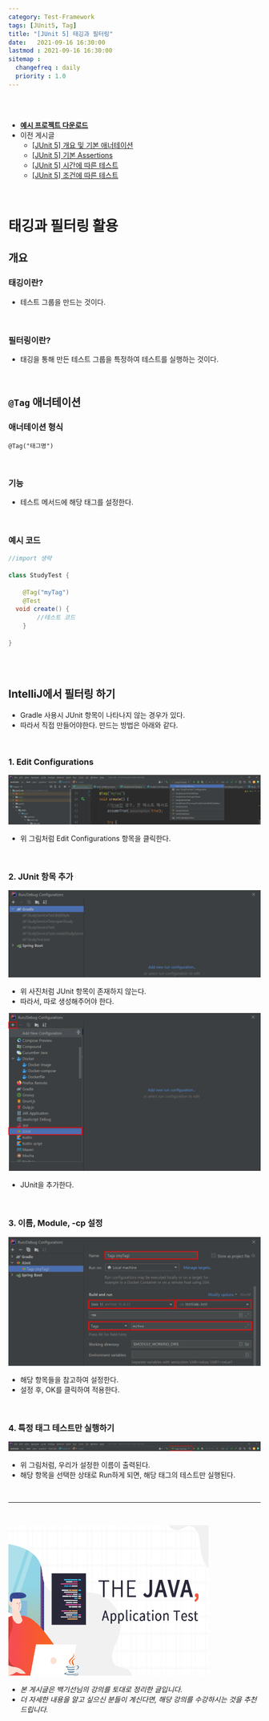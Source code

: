 ```yaml
---
category: Test-Framework
tags: [JUnit5, Tag]
title: "[JUnit 5] 태깅과 필터링"
date:   2021-09-16 16:30:00 
lastmod : 2021-09-16 16:30:00
sitemap :
  changefreq : daily
  priority : 1.0
---
```


<br/><br/>

- **[예시 프로젝트 다운로드](https://github.com/TaegyunWoo/Spring-Test-Code-Example)**
- 이전 게시글
    - [[JUnit 5] 개요 및 기본 애너테이션](https://taegyunwoo.github.io/test-framework/TestFramework_JUnit5_SummaryAndBasicAnnotation)
    - [[JUnit 5] 기본 Assertions](https://taegyunwoo.github.io/test-framework/TestFramework_JUnit5_BasicAssertions)
    - [[JUnit 5] 시간에 따른 테스트](https://taegyunwoo.github.io/test-framework/TestFramework_JUnit5_TimeAssertions)
    - [[JUnit 5] 조건에 따른 테스트](https://taegyunwoo.github.io/test-framework/TestFramework_JUnit5_ConditionalAssertions)

<br/>

# 태깅과 필터링 활용

## 개요

### 태깅이란?

- 테스트 그룹을 만드는 것이다.

<br/>

### 필터링이란?

- 태깅을 통해 만든 테스트 그룹을 특정하여 테스트를 실행하는 것이다.

<br/>

## `@Tag` 애너테이션

### 애너테이션 형식

`@Tag("태그명")`

<br/>

### 기능

- 테스트 메서드에 해당 태그를 설정한다.

<br/>

### 예시 코드

```java
//import 생략

class StudyTest {
	
	@Tag("myTag")
	@Test
  void create() {
		//테스트 코드
	}
 
}
```

<br/><br/>

## IntelliJ에서 필터링 하기

- Gradle 사용시 JUnit 항목이 나타나지 않는 경우가 있다.
- 따라서 직접 만들어야한다. 만드는 방법은 아래와 같다.

<br/>

### 1. Edit Configurations

![Untitled](/assets/img/2021-09-16-TestFramework_JUnit5_Tagging/Untitled%201.png)

- 위 그림처럼 Edit Configurations 항목을 클릭한다.

<br/>

### 2. JUnit 항목 추가

![Untitled](/assets/img/2021-09-16-TestFramework_JUnit5_Tagging/Untitled%202.png)

- 위 사진처럼 JUnit 항목이 존재하지 않는다.
- 따라서, 따로 생성해주어야 한다.

![Untitled](/assets/img/2021-09-16-TestFramework_JUnit5_Tagging/Untitled%203.png)

- JUnit을 추가한다.

<br/>

### 3. 이름, Module, -cp 설정

![Untitled](/assets/img/2021-09-16-TestFramework_JUnit5_Tagging/Untitled%204.png)

- 해당 항목들을 참고하여 설정한다.
- 설정 후, OK를 클릭하여 적용한다.

<br/>

### 4. 특정 태그 테스트만 실행하기

![Untitled](/assets/img/2021-09-16-TestFramework_JUnit5_Tagging/Untitled%205.png)

- 위 그림처럼, 우리가 설정한 이름이 출력된다.
- 해당 항목을 선택한 상태로 Run하게 되면, 해당 태그의 테스트만 실행된다.

<br>

---

<br>

<a href="https://inf.run/htNB"><img src="/assets/img/Inflearn_Java_Test/logo.png" width="400px" height="300px"></a>

- *본 게시글은 백기선님의 강의를 토대로 정리한 글입니다.*
- *더 자세한 내용을 알고 싶으신 분들이 계신다면, 해당 강의를 수강하시는 것을 추천드립니다.*